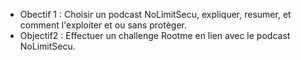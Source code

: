 - Obectif 1 :
Choisir un podcast NoLimitSecu, expliquer, resumer, et comment l'exploiter et ou sans protèger.
- Objectif2 :
Effectuer un challenge Rootme en lien avec le podcast NoLimitSecu.